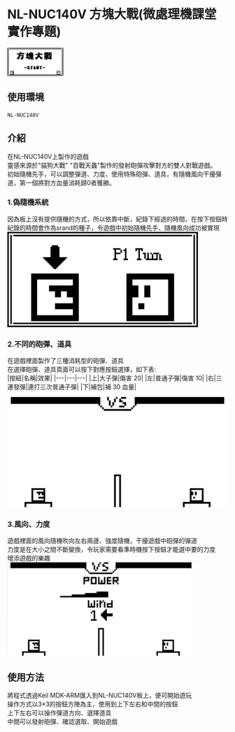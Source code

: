 # NL-NUC140V 方塊大戰(微處理機課堂實作專題)

![](/Img/封面.png "遊戲開頭封面") 

## 使用環境  
`NL-NUC140V`  

## 介紹  
在NL-NUC140V上製作的遊戲  
靈感來源於"貓狗大戰" "百戰天蟲"製作的發射砲彈攻擊對方的雙人對戰遊戲。  
初始隨機先手，可以調整彈道、力度、使用特殊砲彈、道具，有隨機風向干擾彈道，第一個將對方血量消耗歸0者獲勝。  

### 1.偽隨機系統
因為板上沒有提供隨機的方式，所以依靠中斷，紀錄下經過的時間，在按下按鈕時  
紀錄的時間會作為srand的種子，令遊戲中初始隨機先手、隨機風向成功被實現  
![](/Img/隨機先手畫面.png "隨機先手畫面")  

### 2.不同的砲彈、道具
在遊戲裡面製作了三種消耗型的砲彈、道具  
在選擇砲彈、道具頁面可以按下對應按鈕選擇，如下表:  
|按紐|名稱|效果|
|---|---|---|
|上|大子彈|傷害 20|
|左|普通子彈|傷害 10|
|右|三連發彈|連打三次普通子彈|
|下|補包|補 30 血量|

![](/Img/道具選擇畫面.png "道具選擇畫面")  


### 3.風向、力度  
遊戲裡面的風向隨機吹向左右兩邊、強度隨機，干擾遊戲中砲彈的彈道  
力度是在大小之間不斷變換，令玩家需要看準時機按下按鈕才能選中要的力度  
增添遊戲的樂趣  
![](/Img/風向力度圖.png "風向力度圖")  


## 使用方法
將程式透過Keil MDK-ARM匯入到NL-NUC140V板上，便可開始遊玩  
操作方式以3*3的按鈕方陣為主，使用到上下左右和中間的按鈕  
上下左右可以操作彈道方向、選擇道具  
中間可以發射砲彈、確認選取、開始遊戲  

